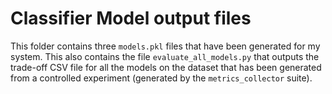 # Classifier Model output files

This folder contains three `models.pkl` files that have been generated for my system. This also contains the file `evaluate_all_models.py` that outputs the trade-off CSV file for all the models on the dataset that has been generated from a controlled experiment (generated by the `metrics_collector` suite).
